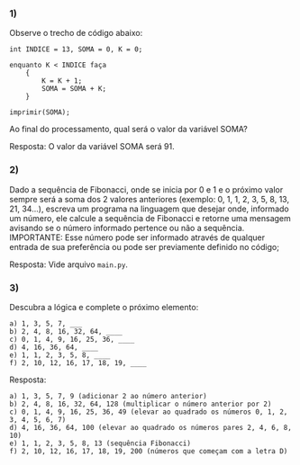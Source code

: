 ### 1) 
Observe o trecho de código abaixo:
```
int INDICE = 13, SOMA = 0, K = 0;

enquanto K < INDICE faça
    {   
        K = K + 1;   
        SOMA = SOMA + K;  
    }

imprimir(SOMA);
```

Ao final do processamento, qual será o valor da variável SOMA?

Resposta: O valor da variável SOMA será 91.

### 2) 
Dado a sequência de Fibonacci, onde se inicia por 0 e 1 e o próximo valor sempre será a soma dos 2 valores anteriores (exemplo: 0, 1, 1, 2, 3, 5, 8, 13, 21, 34...), escreva um programa na linguagem que desejar onde, informado um número, ele calcule a sequência de Fibonacci e retorne uma mensagem avisando se o número informado pertence ou não a sequência.     IMPORTANTE:   Esse número pode ser informado através de qualquer entrada de sua preferência ou pode ser previamente definido no código; 

Resposta: Vide arquivo `main.py`.

### 3) 
Descubra a lógica e complete o próximo elemento:     
```
a) 1, 3, 5, 7, ___   
b) 2, 4, 8, 16, 32, 64, ____   
c) 0, 1, 4, 9, 16, 25, 36, ____   
d) 4, 16, 36, 64, ____   
e) 1, 1, 2, 3, 5, 8, ____   
f) 2, 10, 12, 16, 17, 18, 19, ____ 
```

Resposta: 
```
a) 1, 3, 5, 7, 9 (adicionar 2 ao número anterior)   
b) 2, 4, 8, 16, 32, 64, 128 (multiplicar o número anterior por 2)   
c) 0, 1, 4, 9, 16, 25, 36, 49 (elevar ao quadrado os números 0, 1, 2, 3, 4, 5, 6, 7)   
d) 4, 16, 36, 64, 100 (elevar ao quadrado os números pares 2, 4, 6, 8, 10)   
e) 1, 1, 2, 3, 5, 8, 13 (sequência Fibonacci)   
f) 2, 10, 12, 16, 17, 18, 19, 200 (números que começam com a letra D) 
```